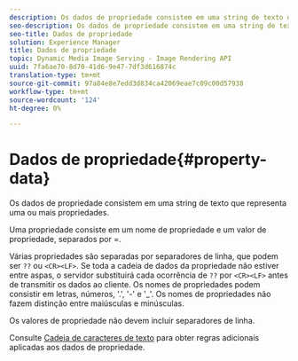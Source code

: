 ```yaml
---
description: Os dados de propriedade consistem em uma string de texto que representa uma ou mais propriedades.
seo-description: Os dados de propriedade consistem em uma string de texto que representa uma ou mais propriedades.
seo-title: Dados de propriedade
solution: Experience Manager
title: Dados de propriedade
topic: Dynamic Media Image Serving - Image Rendering API
uuid: 7fa6ae70-8d70-41d6-9e47-7df3d616874c
translation-type: tm+mt
source-git-commit: 97a84e8e7edd3d834ca42069eae7c09c00d57938
workflow-type: tm+mt
source-wordcount: '124'
ht-degree: 0%

---
```



# Dados de propriedade{#property-data}

Os dados de propriedade consistem em uma string de texto que representa uma ou mais propriedades.

Uma propriedade consiste em um nome de propriedade e um valor de propriedade, separados por =.

Várias propriedades são separadas por separadores de linha, que podem ser `??` ou `<CR><LF>`. Se toda a cadeia de dados da propriedade não estiver entre aspas, o servidor substituirá cada ocorrência de `??` por `<CR><LF>` antes de transmitir os dados ao cliente. Os nomes de propriedades podem consistir em letras, números, &#39;.&#39;, &#39;-&#39; e &#39;_&#39;. Os nomes de propriedades não fazem distinção entre maiúsculas e minúsculas.

Os valores de propriedade não devem incluir separadores de linha.

Consulte [Cadeia de caracteres de texto](../../../../../../is-api/image-catalog/image-serving-api-ref/c-image-catalog-reference/c-overview/c-common-data-types/r-text-string.md#reference-ae0a9e181b0e40c6bcdb43af7f481d63) para obter regras adicionais aplicadas aos dados de propriedade.
